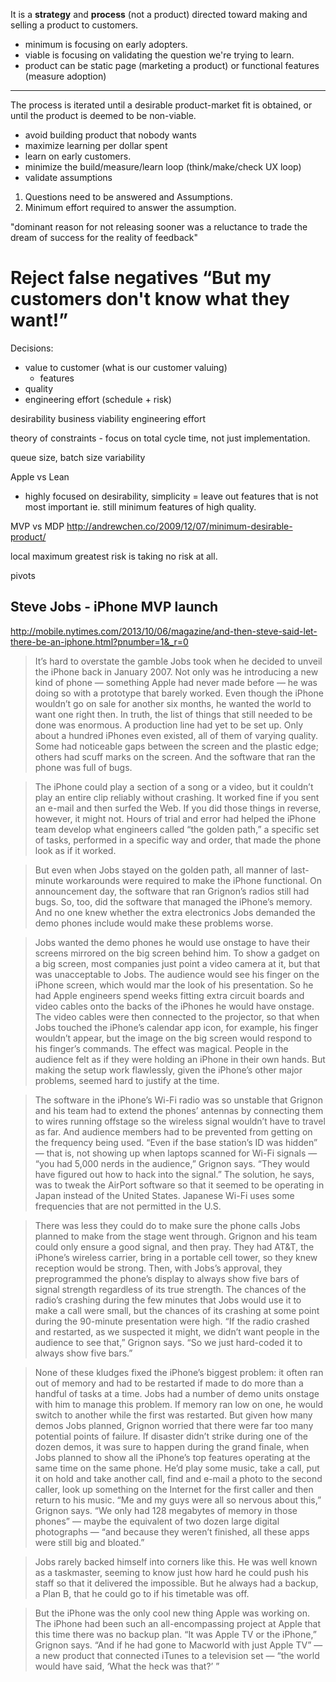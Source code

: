It is a **strategy** and **process** (not a product) directed toward making and selling a product to customers.
- minimum is focusing on early adopters.
- viable is focusing on validating the question we're trying to learn.
- product can be static page (marketing a product) or functional features (measure adoption)
----------
The process is iterated until a desirable product-market fit is obtained, or until the product is deemed to be non-viable.

- avoid building product that nobody wants
- maximize learning per dollar spent
- learn on early customers.
- minimize the build/measure/learn loop (think/make/check UX loop)
- validate assumptions

1. Questions need to be answered and Assumptions.
2. Minimum effort required to answer the assumption.

"dominant reason for not releasing sooner was a reluctance to trade the dream of success for the reality of feedback"

Reject false negatives
“But my customers don't know what they want!”
===================================================================

Decisions:
- value to customer (what is our customer valuing)
  - features
- quality
- engineering effort (schedule + risk)


desirability
business viability
engineering effort

theory of constraints - focus on total cycle time, not just implementation.

queue size, batch size
variability

Apple vs Lean
- highly focused on desirability, simplicity = leave out features that is not most important
  ie. still minimum features of high quality.

MVP vs MDP
http://andrewchen.co/2009/12/07/minimum-desirable-product/

local maximum
greatest risk is taking no risk at all.

pivots

## Steve Jobs - iPhone MVP launch

http://mobile.nytimes.com/2013/10/06/magazine/and-then-steve-said-let-there-be-an-iphone.html?pnumber=1&_r=0

> It’s hard to overstate the gamble Jobs took when he decided to unveil the iPhone back in January 2007. Not only was he introducing a new kind of phone — something Apple had never made before — he was doing so with a prototype that barely worked. Even though the iPhone wouldn’t go on sale for another six months, he wanted the world to want one right then. In truth, the list of things that still needed to be done was enormous. A production line had yet to be set up. Only about a hundred iPhones even existed, all of them of varying quality. Some had noticeable gaps between the screen and the plastic edge; others had scuff marks on the screen. And the software that ran the phone was full of bugs.

> The iPhone could play a section of a song or a video, but it couldn’t play an entire clip reliably without crashing. It worked fine if you sent an e-mail and then surfed the Web. If you did those things in reverse, however, it might not. Hours of trial and error had helped the iPhone team develop what engineers called “the golden path,” a specific set of tasks, performed in a specific way and order, that made the phone look as if it worked.

> But even when Jobs stayed on the golden path, all manner of last-minute workarounds were required to make the iPhone functional. On announcement day, the software that ran Grignon’s radios still had bugs. So, too, did the software that managed the iPhone’s memory. And no one knew whether the extra electronics Jobs demanded the demo phones include would make these problems worse.

> Jobs wanted the demo phones he would use onstage to have their screens mirrored on the big screen behind him. To show a gadget on a big screen, most companies just point a video camera at it, but that was unacceptable to Jobs. The audience would see his finger on the iPhone screen, which would mar the look of his presentation. So he had Apple engineers spend weeks fitting extra circuit boards and video cables onto the backs of the iPhones he would have onstage. The video cables were then connected to the projector, so that when Jobs touched the iPhone’s calendar app icon, for example, his finger wouldn’t appear, but the image on the big screen would respond to his finger’s commands. The effect was magical. People in the audience felt as if they were holding an iPhone in their own hands. But making the setup work flawlessly, given the iPhone’s other major problems, seemed hard to justify at the time.

> The software in the iPhone’s Wi-Fi radio was so unstable that Grignon and his team had to extend the phones’ antennas by connecting them to wires running offstage so the wireless signal wouldn’t have to travel as far. And audience members had to be prevented from getting on the frequency being used. “Even if the base station’s ID was hidden” — that is, not showing up when laptops scanned for Wi-Fi signals — “you had 5,000 nerds in the audience,” Grignon says. “They would have figured out how to hack into the signal.” The solution, he says, was to tweak the AirPort software so that it seemed to be operating in Japan instead of the United States. Japanese Wi-Fi uses some frequencies that are not permitted in the U.S.

> There was less they could do to make sure the phone calls Jobs planned to make from the stage went through. Grignon and his team could only ensure a good signal, and then pray. They had AT&T, the iPhone’s wireless carrier, bring in a portable cell tower, so they knew reception would be strong. Then, with Jobs’s approval, they preprogrammed the phone’s display to always show five bars of signal strength regardless of its true strength. The chances of the radio’s crashing during the few minutes that Jobs would use it to make a call were small, but the chances of its crashing at some point during the 90-minute presentation were high. “If the radio crashed and restarted, as we suspected it might, we didn’t want people in the audience to see that,” Grignon says. “So we just hard-coded it to always show five bars.”

> None of these kludges fixed the iPhone’s biggest problem: it often ran out of memory and had to be restarted if made to do more than a handful of tasks at a time. Jobs had a number of demo units onstage with him to manage this problem. If memory ran low on one, he would switch to another while the first was restarted. But given how many demos Jobs planned, Grignon worried that there were far too many potential points of failure. If disaster didn’t strike during one of the dozen demos, it was sure to happen during the grand finale, when Jobs planned to show all the iPhone’s top features operating at the same time on the same phone. He’d play some music, take a call, put it on hold and take another call, find and e-mail a photo to the second caller, look up something on the Internet for the first caller and then return to his music. “Me and my guys were all so nervous about this,” Grignon says. “We only had 128 megabytes of memory in those phones” — maybe the equivalent of two dozen large digital photographs — “and because they weren’t finished, all these apps were still big and bloated.”

> Jobs rarely backed himself into corners like this. He was well known as a taskmaster, seeming to know just how hard he could push his staff so that it delivered the impossible. But he always had a backup, a Plan B, that he could go to if his timetable was off.

> But the iPhone was the only cool new thing Apple was working on. The iPhone had been such an all-encompassing project at Apple that this time there was no backup plan. “It was Apple TV or the iPhone,” Grignon says. “And if he had gone to Macworld with just Apple TV” — a new product that connected iTunes to a television set — “the world would have said, ‘What the heck was that?’ ”
